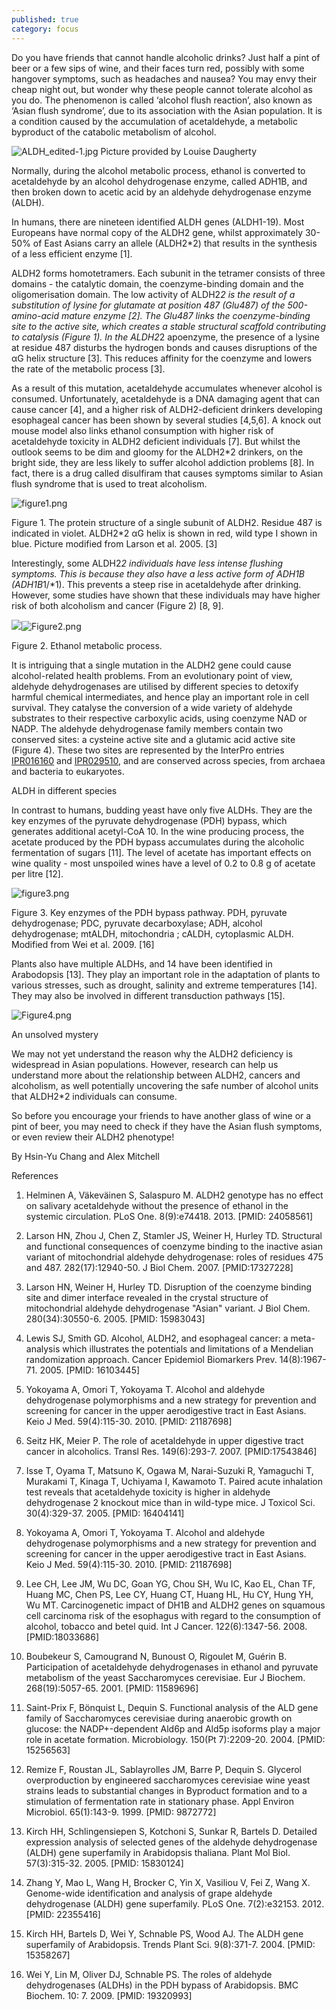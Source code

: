 ```yaml
---
published: true
category: focus
---
```

Do you have friends that cannot handle alcoholic drinks? Just half a pint of beer or a few sips of wine, and their faces turn red, possibly with some hangover symptoms, such as headaches and nausea? You may envy  their cheap night out, but wonder why these people cannot tolerate alcohol as you do. The phenomenon is called ‘alcohol flush reaction’, also known as ‘Asian flush syndrome’, due to its association with the Asian population. It is a condition caused by the accumulation of acetaldehyde, a metabolic byproduct of the catabolic metabolism of alcohol.

![ALDH_edited-1.jpg]({{site.baseurl}}/assets/media/images/posts/ALDH_edited-1.jpg) Picture provided by Louise Daugherty

Normally, during the alcohol metabolic process, ethanol is converted to acetaldehyde by an alcohol dehydrogenase enzyme, called ADH1B, and then broken down to acetic acid by an aldehyde dehydrogenase enzyme (ALDH). 

In humans, there are nineteen identified ALDH genes (ALDH1-19). Most Europeans have normal copy of the ALDH2 gene, whilst approximately 30-50% of East Asians carry an allele (ALDH2*2)  that results in the synthesis of a less efficient enzyme [1].

ALDH2 forms homotetramers.  Each subunit in the tetramer consists of three domains - the catalytic domain, the coenzyme-binding domain and the oligomerisation domain. The low activity of ALDH2*2 is the result of a substitution of lysine for glutamate at position 487 (Glu487) of the 500-amino-acid mature enzyme [2]. The Glu487 links the coenzyme-binding site to the active site, which creates a stable structural scaffold contributing to catalysis (Figure 1). In the ALDH2*2 apoenzyme, the presence of a lysine at residue 487 disturbs the hydrogen bonds and causes disruptions of the αG helix structure [3]. This reduces affinity for the coenzyme and lowers the rate of the metabolic process [3]. 

As a result of this mutation, acetaldehyde accumulates whenever alcohol is consumed. Unfortunately, acetaldehyde is a DNA damaging agent that can cause cancer  [4], and a higher risk of ALDH2-deficient drinkers developing esophageal cancer has been shown by several studies [4,5,6]. A knock out mouse model also links ethanol consumption with higher risk of acetaldehyde toxicity in ALDH2 deficient individuals [7].  But whilst the outlook seems to be dim and gloomy for the ALDH2*2 drinkers, on the bright side, they are less likely to suffer alcohol addiction problems  [8]. In fact, there is a drug called disulfiram that causes symptoms similar to Asian flush syndrome that is used to treat alcoholism. 

![figure1.png]({{site.baseurl}}/assets/media/images/posts/figure1.png)
 
Figure 1. The protein structure of a single subunit of ALDH2. 
Residue 487 is indicated in violet. ALDH2*2 αG helix is shown in red, 
wild type I shown in blue.  Picture modified from Larson et al.  2005. [3]
 
Interestingly, some ALDH2*2 individuals have less intense flushing symptoms. This is because they also have a less active form of ADH1B (ADH1B*1/*1). This prevents a steep rise in acetaldehyde after drinking. However, some studies have shown that these individuals may have higher risk of both alcoholism and cancer (Figure 2)  [8, 9].   

![]({{site.baseurl}}/assets/media/images/posts/Figure2.png)![Figure2.png]({{site.baseurl}}/assets/media/images/posts/Figure2.png)


 
Figure 2. Ethanol metabolic process.

It is intriguing that a single mutation in the ALDH2 gene could cause alcohol-related health problems. From an evolutionary point of view, aldehyde dehydrogenases are utilised by different species to detoxify harmful chemical intermediates, and hence play an important role in cell survival. They catalyse the conversion of a wide variety of aldehyde substrates to their respective carboxylic acids, using coenzyme NAD or NADP. The aldehyde dehydrogenase family members contain two conserved sites: a cysteine active site and a glutamic acid active site (Figure 4). These two sites are represented by the InterPro entries [IPR016160](https://www.ebi.ac.uk/interpro/entry/IPR016160) and [IPR029510](https://www.ebi.ac.uk/interpro/entry/IPR029510), and are conserved across species,  from archaea and bacteria to eukaryotes. 

ALDH in different species

In contrast to humans, budding yeast have only five ALDHs. They are the key enzymes of the pyruvate dehydrogenase (PDH) bypass, which generates additional acetyl-CoA 10. In the wine producing process, the acetate produced by the PDH bypass accumulates during the alcoholic fermentation of sugars [11].  The level of acetate  has important effects on wine quality - most unspoiled wines have a level of 0.2 to 0.8 g  of acetate per litre [12].

![figure3.png]({{site.baseurl}}/assets/media/images/posts/figure3.png)


Figure 3. Key enzymes of the PDH bypass pathway. PDH, pyruvate dehydrogenase; PDC, pyruvate decarboxylase; ADH, alcohol dehydrogenase; mtALDH, mitochondria ; cALDH, cytoplasmic ALDH. Modified from Wei et al.  2009. [16]

Plants also have multiple ALDHs, and 14 have been identified in Arabodopsis [13]. They play an important role in the adaptation of plants to various stresses, such as drought, salinity and extreme temperatures [14]. They may also be involved in different transduction pathways [15]. 

![Figure4.png]({{site.baseurl}}/assets/media/images/posts/Figure4.png)


 

An unsolved mystery

We may not yet understand the reason why the  ALDH2 deficiency is widespread in Asian populations. However, research can help us understand more about the relationship between ALDH2, cancers and alcoholism, as well potentially uncovering the safe number of alcohol units that ALDH2*2  individuals can consume. 

So before you encourage your friends to have another glass of wine or a pint of beer, you may need to check if they have the Asian flush symptoms, or even review their ALDH2 phenotype!
  
By Hsin-Yu Chang and Alex Mitchell

References

1. Helminen A, Väkeväinen S, Salaspuro M. ALDH2 genotype has no effect on salivary acetaldehyde without the presence of ethanol in the systemic circulation. PLoS One. 8(9):e74418. 2013. [PMID: 24058561]

2. Larson HN, Zhou J, Chen Z, Stamler JS, Weiner H, Hurley TD. Structural and functional consequences of coenzyme binding to the inactive asian variant of mitochondrial aldehyde dehydrogenase: roles of residues 475 and 487. 282(17):12940-50. J Biol Chem.  2007. [PMID:17327228]

3. Larson HN, Weiner H, Hurley TD. Disruption of the coenzyme binding site and dimer interface revealed in the crystal structure of mitochondrial aldehyde dehydrogenase "Asian" variant. J Biol Chem. 280(34):30550-6. 2005. [PMID: 15983043]

4. Lewis SJ, Smith GD. Alcohol, ALDH2, and esophageal cancer: a meta-analysis which illustrates the potentials and limitations of a Mendelian randomization approach. Cancer Epidemiol Biomarkers Prev. 14(8):1967-71. 2005. [PMID: 16103445]

5. Yokoyama A, Omori T, Yokoyama T. Alcohol and aldehyde dehydrogenase polymorphisms and a new strategy for prevention and screening for cancer in the upper aerodigestive tract in East Asians. Keio J Med. 59(4):115-30. 2010. [PMID: 21187698]

6. Seitz HK, Meier P. The role of acetaldehyde in upper digestive tract cancer in alcoholics. Transl Res. 149(6):293-7. 2007. [PMID:17543846]

7. Isse T, Oyama T, Matsuno K, Ogawa M, Narai-Suzuki R, Yamaguchi T, Murakami T, Kinaga T, Uchiyama I, Kawamoto T. Paired acute inhalation test reveals that acetaldehyde toxicity is higher in aldehyde dehydrogenase 2 knockout mice than in wild-type mice. J Toxicol Sci. 30(4):329-37. 2005. [PMID: 16404141]

8. Yokoyama A, Omori T, Yokoyama T. Alcohol and aldehyde dehydrogenase polymorphisms and a new strategy for prevention and screening for cancer in the upper aerodigestive tract in East Asians. Keio J Med. 59(4):115-30. 2010. [PMID: 21187698]

9. Lee CH, Lee JM, Wu DC, Goan YG, Chou SH, Wu IC, Kao EL, Chan TF, Huang MC, Chen PS, Lee CY, Huang CT, Huang HL, Hu CY, Hung YH, Wu MT. Carcinogenetic impact of  DH1B and ALDH2 genes on squamous cell carcinoma risk of the esophagus with regard to the consumption of alcohol, tobacco and betel quid. Int J Cancer. 122(6):1347-56. 2008. [PMID:18033686]

10. Boubekeur S, Camougrand N, Bunoust O, Rigoulet M, Guérin B. Participation of acetaldehyde dehydrogenases in ethanol and pyruvate metabolism of the yeast Saccharomyces cerevisiae. Eur J Biochem. 268(19):5057-65. 2001. [PMID: 11589696]

11. Saint-Prix F, Bönquist L, Dequin S. Functional analysis of the ALD gene family of Saccharomyces cerevisiae during anaerobic growth on glucose: the NADP+-dependent Ald6p and Ald5p isoforms play a major role in acetate formation. Microbiology. 150(Pt 7):2209-20. 2004. [PMID: 15256563]

12. Remize F, Roustan JL, Sablayrolles JM, Barre P, Dequin S. Glycerol overproduction by engineered saccharomyces cerevisiae wine yeast strains leads to substantial changes in Byproduct formation and to a stimulation of fermentation rate in stationary phase. Appl Environ
Microbiol. 65(1):143-9. 1999. [PMID: 9872772]

13. Kirch HH, Schlingensiepen S, Kotchoni S, Sunkar R, Bartels D. Detailed expression analysis of selected genes of the aldehyde dehydrogenase (ALDH) gene superfamily in Arabidopsis thaliana. Plant Mol Biol. 57(3):315-32. 2005. [PMID: 15830124]

14. Zhang Y, Mao L, Wang H, Brocker C, Yin X, Vasiliou V, Fei Z, Wang X. Genome-wide identification and analysis of grape aldehyde dehydrogenase (ALDH) gene superfamily. PLoS One. 7(2):e32153. 2012. [PMID: 22355416]

15. Kirch HH, Bartels D, Wei Y, Schnable PS, Wood AJ. The ALDH gene superfamily of Arabidopsis. Trends Plant Sci. 9(8):371-7. 2004. [PMID: 15358267]

16. Wei Y, Lin M, Oliver DJ, Schnable PS. The roles of aldehyde dehydrogenases (ALDHs) in
the PDH bypass of Arabidopsis. BMC Biochem. 10: 7. 2009. [PMID: 19320993]
